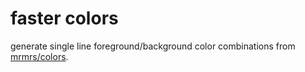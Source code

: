 # faster colors

generate single line foreground/background color combinations from [mrmrs/colors]().